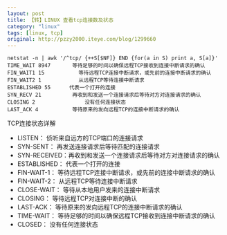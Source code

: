 ```yaml
---
layout: post
title: 【转】LINUX 查看tcp连接数及状态
category: "linux"
tags: [linux, tcp]
original: http://pzzy2000.iteye.com/blog/1299660
---
```

	netstat -n | awk '/^tcp/ {++S[$NF]} END {for(a in S) print a, S[a]}' 
	TIME_WAIT 8947       等待足够的时间以确保远程TCP接收到连接中断请求的确认
	FIN_WAIT1 15           等待远程TCP连接中断请求，或先前的连接中断请求的确认
	FIN_WAIT2 1            从远程TCP等待连接中断请求
	ESTABLISHED 55      代表一个打开的连接
	SYN_RECV 21          再收到和发送一个连接请求后等待对方对连接请求的确认
	CLOSING 2                没有任何连接状态
	LAST_ACK 4           等待原来的发向远程TCP的连接中断请求的确认

TCP连接状态详解  

- LISTEN：          侦听来自远方的TCP端口的连接请求
- SYN-SENT：    再发送连接请求后等待匹配的连接请求
- SYN-RECEIVED：再收到和发送一个连接请求后等待对方对连接请求的确认
- ESTABLISHED： 代表一个打开的连接
- FIN-WAIT-1：  等待远程TCP连接中断请求，或先前的连接中断请求的确认
- FIN-WAIT-2：  从远程TCP等待连接中断请求
- CLOSE-WAIT：  等待从本地用户发来的连接中断请求
- CLOSING：     等待远程TCP对连接中断的确认
- LAST-ACK：    等待原来的发向远程TCP的连接中断请求的确认
- TIME-WAIT：   等待足够的时间以确保远程TCP接收到连接中断请求的确认
- CLOSED：      没有任何连接状态
